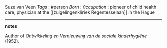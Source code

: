 Suze van Veen
*Tags* : #person 
*Born* :
*Occupation* : pioneer of child health care, physician at the [[zuigelingenkliniek Regentesselaan]] in the Hague

---
**notes**

Author of *Ontwikkeling en Vernieuwing van de sociale kinderhygiëne* (1952).